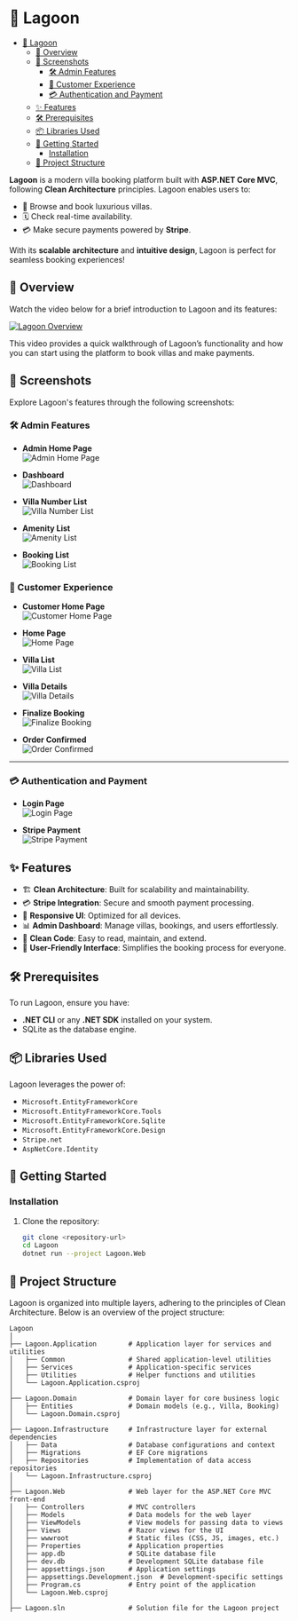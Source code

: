 # 🌊 Lagoon

<!--toc:start-->

- [🌊 Lagoon](#🌊-lagoon)
  - [🎥 Overview](#🎥-overview)
  - [📸 Screenshots](#📸-screenshots)
    - [🛠 Admin Features](#🛠-admin-features)
    - [🌟 Customer Experience](#🌟-customer-experience)
    - [💳 Authentication and Payment](#💳-authentication-and-payment)
  - [✨ Features](#features)
  - [🛠️ Prerequisites](#🛠️-prerequisites)
  - [📦 Libraries Used](#📦-libraries-used)
  - [🚀 Getting Started](#🚀-getting-started)
    - [Installation](#installation)
  - [📖 Project Structure](#📖-project-structure)
  <!--toc:end-->

**Lagoon** is a modern villa booking platform built with **ASP.NET Core MVC**, following **Clean Architecture** principles. Lagoon enables users to:

- 🏡 Browse and book luxurious villas.
- 🗓️ Check real-time availability.
- 💳 Make secure payments powered by **Stripe**.

With its **scalable architecture** and **intuitive design**, Lagoon is perfect for seamless booking experiences!

## 🎥 Overview

Watch the video below for a brief introduction to Lagoon and its features:

[![Lagoon Overview](https://i.vimeocdn.com/video/1965800311-3c68153dee646d819d11ed208e6c924adb669f10762053e42b8eaf34869cf033-d_300x169?r=pad)](https://vimeo.com/1042747453)

This video provides a quick walkthrough of Lagoon’s functionality and how you can start using the platform to book villas and make payments.

## 📸 Screenshots

Explore Lagoon's features through the following screenshots:

### 🛠 Admin Features

- **Admin Home Page**  
  ![Admin Home Page](./screenshots/admin-home-page.png)

- **Dashboard**  
  ![Dashboard](./screenshots/dashboard.png)

- **Villa Number List**  
  ![Villa Number List](./screenshots/villa-number-list.png)

- **Amenity List**  
  ![Amenity List](./screenshots/amenity-list.png)

- **Booking List**  
  ![Booking List](./screenshots/booking-list.png)

### 🌟 Customer Experience

- **Customer Home Page**  
  ![Customer Home Page](./screenshots/customer-home-page.png)

- **Home Page**  
  ![Home Page](./screenshots/home-page.png)

- **Villa List**  
  ![Villa List](./screenshots/villa-list.png)

- **Villa Details**  
  ![Villa Details](./screenshots/villa-detials.png)

- **Finalize Booking**  
  ![Finalize Booking](./screenshots/finalize-booking.png)

- **Order Confirmed**  
  ![Order Confirmed](./screenshots/order-confirmed.png)

---

### 💳 Authentication and Payment

- **Login Page**  
  ![Login Page](login.png)

- **Stripe Payment**  
  ![Stripe Payment](stripe-payment.png)

## ✨ Features

- 🏗️ **Clean Architecture**: Built for scalability and maintainability.
- 💳 **Stripe Integration**: Secure and smooth payment processing.
- 📱 **Responsive UI**: Optimized for all devices.
- 📊 **Admin Dashboard**: Manage villas, bookings, and users effortlessly.
- 🧼 **Clean Code**: Easy to read, maintain, and extend.
- 🤝 **User-Friendly Interface**: Simplifies the booking process for everyone.

## 🛠️ Prerequisites

To run Lagoon, ensure you have:

- **.NET CLI** or any **.NET SDK** installed on your system.
- SQLite as the database engine.

## 📦 Libraries Used

Lagoon leverages the power of:

- `Microsoft.EntityFrameworkCore`
- `Microsoft.EntityFrameworkCore.Tools`
- `Microsoft.EntityFrameworkCore.Sqlite`
- `Microsoft.EntityFrameworkCore.Design`
- `Stripe.net`
- `AspNetCore.Identity`

## 🚀 Getting Started

### Installation

1. Clone the repository:

   ```bash
   git clone <repository-url>
   cd Lagoon
   dotnet run --project Lagoon.Web
   ```

## 📖 Project Structure

Lagoon is organized into multiple layers, adhering to the principles of Clean Architecture. Below is an overview of the project structure:

```plaintext
Lagoon
│
├── Lagoon.Application        # Application layer for services and utilities
│   ├── Common                # Shared application-level utilities
│   ├── Services              # Application-specific services
│   ├── Utilities             # Helper functions and utilities
│   └── Lagoon.Application.csproj
│
├── Lagoon.Domain             # Domain layer for core business logic
│   ├── Entities              # Domain models (e.g., Villa, Booking)
│   └── Lagoon.Domain.csproj
│
├── Lagoon.Infrastructure     # Infrastructure layer for external dependencies
│   ├── Data                  # Database configurations and context
│   ├── Migrations            # EF Core migrations
│   ├── Repositories          # Implementation of data access repositories
│   └── Lagoon.Infrastructure.csproj
│
├── Lagoon.Web                # Web layer for the ASP.NET Core MVC front-end
│   ├── Controllers           # MVC controllers
│   ├── Models                # Data models for the web layer
│   ├── ViewModels            # View models for passing data to views
│   ├── Views                 # Razor views for the UI
│   ├── wwwroot               # Static files (CSS, JS, images, etc.)
│   ├── Properties            # Application properties
│   ├── app.db                # SQLite database file
│   ├── dev.db                # Development SQLite database file
│   ├── appsettings.json      # Application settings
│   ├── appsettings.Development.json  # Development-specific settings
│   ├── Program.cs            # Entry point of the application
│   └── Lagoon.Web.csproj
│
├── Lagoon.sln                # Solution file for the Lagoon project
```
